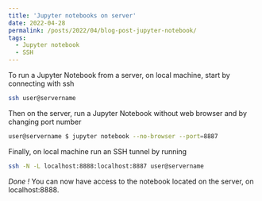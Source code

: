 ```yaml
---
title: 'Jupyter notebooks on server'
date: 2022-04-28
permalink: /posts/2022/04/blog-post-jupyter-notebook/
tags:
  - Jupyter notebook
  - SSH
---
```


To run a Jupyter Notebook from a server, on local machine, start by connecting with ssh


```bash
ssh user@servername
```


Then on the server, run a Jupyter Notebook without web browser and by changing port number


```bash
user@servername $ jupyter notebook --no-browser --port=8887
```

Finally, on local machine run an SSH tunnel by running 


```bash
ssh -N -L localhost:8888:localhost:8887 user@servername
```

*Done !* You can now have access to the notebook located on the server, on localhost:8888.
